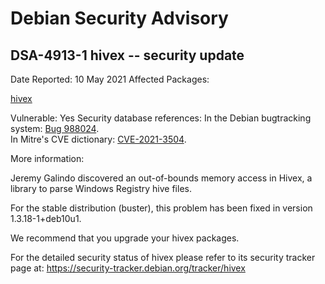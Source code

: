 
Debian Security Advisory
========================


DSA-4913-1 hivex -- security update
-----------------------------------



Date Reported:
10 May 2021
Affected Packages:

[hivex](https://packages.debian.org/src:hivex)

Vulnerable:
Yes
Security database references:
In the Debian bugtracking system: [Bug 988024](https://bugs.debian.org/cgi-bin/bugreport.cgi?bug=988024).  
In Mitre's CVE dictionary: [CVE-2021-3504](https://security-tracker.debian.org/tracker/CVE-2021-3504).  

More information:

Jeremy Galindo discovered an out-of-bounds memory access in Hivex, a
library to parse Windows Registry hive files.


For the stable distribution (buster), this problem has been fixed in
version 1.3.18-1+deb10u1.


We recommend that you upgrade your hivex packages.


For the detailed security status of hivex please refer to
its security tracker page at:
<https://security-tracker.debian.org/tracker/hivex>






